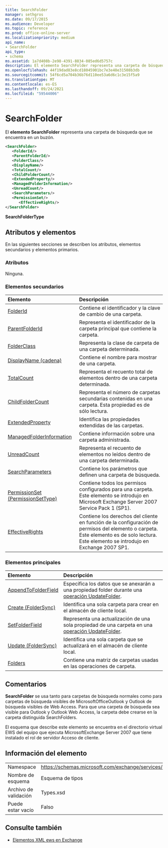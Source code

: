 ```yaml
---
title: SearchFolder
manager: sethgros
ms.date: 09/17/2015
ms.audience: Developer
ms.topic: reference
ms.prod: office-online-server
ms.localizationpriority: medium
api_name:
- SearchFolder
api_type:
- schema
ms.assetid: 1a7d408b-2e98-4391-8834-085ed6d5757c
description: El elemento SearchFolder representa una carpeta de búsqueda que se encuentra en un buzón.
ms.openlocfilehash: 44f19dad83e8cd18045901bc7e3e48e31508b3db
ms.sourcegitcommit: 54f6cd5a704b36b76d110ee53a6d6c1c3e15f5a9
ms.translationtype: MT
ms.contentlocale: es-ES
ms.lasthandoff: 09/24/2021
ms.locfileid: "59544006"
---
```

# <a name="searchfolder"></a>SearchFolder

El **elemento SearchFolder** representa una carpeta de búsqueda que se encuentra en un buzón. 
  
```xml
<SearchFolder>
   <FolderId/>
   <ParentFolderId/>
   <FolderClass/>
   <DisplayName/>
   <TotalCount/>
   <ChildFolderCount/>
   <ExtendedProperty/>
   <ManagedFolderInformation/>
   <UnreadCount/>
   <SearchParameters/>
   <PermissionSet/>
      <EffectiveRights/>
</SearchFolder>
```

 **SearchFolderType**
## <a name="attributes-and-elements"></a>Atributos y elementos

En las siguientes secciones se describen los atributos, elementos secundarios y elementos primarios.
  
### <a name="attributes"></a>Atributos

Ninguna.
  
### <a name="child-elements"></a>Elementos secundarios

|**Elemento**|**Descripción**|
|:-----|:-----|
|[FolderId](folderid.md) <br/> |Contiene el identificador y la clave de cambio de una carpeta.  <br/> |
|[ParentFolderId](parentfolderid.md) <br/> |Representa el identificador de la carpeta principal que contiene la carpeta.  <br/> |
|[FolderClass](folderclass.md) <br/> |Representa la clase de carpeta de una carpeta determinada.  <br/> |
|[DisplayName (cadena)](displayname-string.md) <br/> |Contiene el nombre para mostrar de una carpeta.  <br/> |
|[TotalCount](totalcount.md) <br/> |Representa el recuento total de elementos dentro de una carpeta determinada.  <br/> |
|[ChildFolderCount](childfoldercount.md) <br/> |Representa el número de carpetas secundarias contenidas en una carpeta. Esta propiedad es de sólo lectura.  <br/> |
|[ExtendedProperty](extendedproperty.md) <br/> |Identifica las propiedades extendidas de las carpetas.  <br/> |
|[ManagedFolderInformation](managedfolderinformation.md) <br/> |Contiene información sobre una carpeta administrada.  <br/> |
|[UnreadCount](unreadcount.md) <br/> |Representa el recuento de elementos no leídos dentro de una carpeta determinada.  <br/> |
|[SearchParameters](searchparameters.md) <br/> |Contiene los parámetros que definen una carpeta de búsqueda.  <br/> |
|[PermissionSet (PermissionSetType)](permissionset-permissionsettype.md) <br/> |Contiene todos los permisos configurados para una carpeta. Este elemento se introdujo en Microsoft Exchange Server 2007 Service Pack 1 (SP1).  <br/> |
|[EffectiveRights](effectiverights.md) <br/> |Contiene los derechos del cliente en función de la configuración de permisos del elemento o carpeta. Este elemento es de solo lectura. Este elemento se introdujo en Exchange 2007 SP1.  <br/> |
   
### <a name="parent-elements"></a>Elementos principales

|**Elemento**|**Descripción**|
|:-----|:-----|
|[AppendToFolderField](appendtofolderfield.md) <br/> |Especifica los datos que se anexarán a una propiedad folder durante una [operación UpdateFolder](updatefolder-operation.md).  <br/> |
|[Create (FolderSync)](create-foldersync.md) <br/> |Identifica una sola carpeta para crear en el almacén de cliente local.  <br/> |
|[SetFolderField](setfolderfield.md) <br/> |Representa una actualización de una sola propiedad de una carpeta en una [operación UpdateFolder](updatefolder-operation.md).  <br/> |
|[Update (FolderSync)](update-foldersync.md) <br/> |Identifica una sola carpeta que se actualizará en el almacén de cliente local.  <br/> |
|[Folders](folders-ex15websvcsotherref.md) <br/> |Contiene una matriz de carpetas usadas en las operaciones de carpeta.  <br/> |
   
## <a name="remarks"></a>Comentarios

 **SearchFolder** se usa tanto para carpetas de búsqueda normales como para carpetas de búsqueda visibles de MicrosoftOfficeOutlook y Outlook de búsqueda visibles de Web Access. Para que una carpeta de búsqueda sea visible para Outlook y Outlook Web Access, la carpeta debe crearse en la carpeta distinguida SearchFolders. 
  
El esquema que describe este elemento se encuentra en el directorio virtual EWS del equipo que ejecuta MicrosoftExchange Server 2007 que tiene instalado el rol de servidor Acceso de cliente.
  
## <a name="element-information"></a>Información del elemento

|||
|:-----|:-----|
|Namespace  <br/> |https://schemas.microsoft.com/exchange/services/2006/types  <br/> |
|Nombre de esquema  <br/> |Esquema de tipos  <br/> |
|Archivo de validación  <br/> |Types.xsd  <br/> |
|Puede estar vacío  <br/> |Falso  <br/> |
   
## <a name="see-also"></a>Consulte también



- [Elementos XML ews en Exchange](ews-xml-elements-in-exchange.md)

